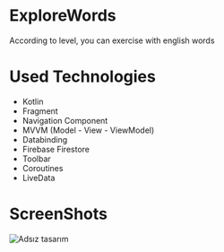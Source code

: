 # ExploreWords
According to level, you can exercise with english words

# Used Technologies
+ Kotlin
+ Fragment
+ Navigation Component
+ MVVM (Model - View - ViewModel)
+ Databinding
+ Firebase Firestore
+ Toolbar
+ Coroutines
+ LiveData

# ScreenShots
![Adsız tasarım](https://github.com/berkeakcy/ExploreWords/assets/114190610/c2aad22f-8fcb-4840-8b57-bef6cade4171)



